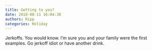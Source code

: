 ```yaml
---
title: Getting to you?
date: 2018-08-11 16:04:38
authors: Ripp
categories: Holiday
---
```


 Jerkoffs. You would know. I’m sure you and your family were the first examples. Go jerkoff idiot or have another drink.